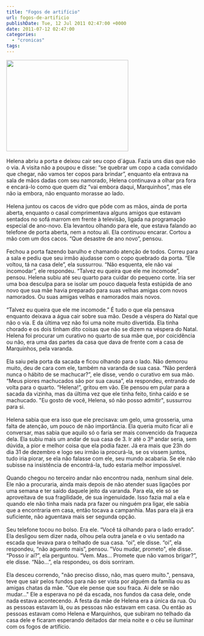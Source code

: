 ```yaml
---
title: "Fogos de artifício"
url: fogos-de-artificio
publishDate: Tue, 12 Jul 2011 02:47:00 +0000
date: 2011-07-12 02:47:00
categories: 
  - "cronicas"
tags: 
---
```

<div><a href="http://2.bp.blogspot.com/_SBtpmXB4C0o/TSUkD0n7vTI/AAAAAAAAABs/8fiRy8JPQzc/s1600/fogos+de+artificio.jpg" imageanchor="1"><img border="0" height="240" src="http://2.bp.blogspot.com/_SBtpmXB4C0o/TSUkD0n7vTI/AAAAAAAAABs/8fiRy8JPQzc/s320/fogos+de+artificio.jpg" width="320"></a></div><div><br></div><div><span> </span>Helena abriu a porta e deixou cair seu copo d´água. Fazia uns dias que não o via. A visita não a poupou e disse: “se quebrar um copo a cada convidado que chegar, não vamos ter copos para brindar”, enquanto ela entrava na sala de mãos dadas com seu namorado, Helena continuava a olhar pra fora e encará-lo como que quem diz “vai embora daqui, Marquinhos”, mas ele não ia embora, não enquanto morasse ao lado.</div><div><br></div><div><span> </span>Helena juntou os cacos de vidro que pôde com as mãos, ainda de porta aberta, enquanto o casal comprimentava alguns amigos que estavam sentados no sofá marrom em frente à televisão, ligada na programação especial de ano-novo. Ela levantou olhando para ele, que estava falando ao telefone de porta aberta, nem a notou ali. Ela continuou encarar. Cortou a mão com um dos cacos. “Que desastre de ano novo”, pensou.</div><div><br></div><div><span> </span>Fechou a porta fazendo barulho e chamando atenção de todos. Correu para a sala e pediu que seu irmão ajudasse com o copo quebrado da porta. “Ele voltou, tá na casa dele”, ela sussurrou. “Não esquenta, ele não vai incomodar”, ele respondeu. “Talvez eu queira que ele me incomode”, pensou. Helena subiu até seu quarto para cuidar do pequeno corte. Iria ser uma boa desculpa para se isolar um pouco daquela festa estúpida de ano novo que sua mãe havia preparado para suas velhas amigas com novos namorados. Ou suas amigas velhas e namorados mais novos.</div><div><br></div><div><span> </span>“Talvez eu queira que ele me incomode.” É tudo o que ela pensava enquanto deixava a água cair sobre sua mão. Desde a véspera do Natal que não o via. E da última vez não foi uma noite muito divertida. Ela tinha chorado e os dois tinham dito coisas que não se dizem na véspera do Natal. Helena foi procurar um curativo no quarto de sua mãe que, por coicidência ou não, era uma das partes da casa que dava de frente com a casa de Marquinhos, pela varanda.</div><div><br></div><div><span> </span>Ela saiu pela porta da sacada e ficou olhando para o lado. Não demorou muito, deu de cara com ele, também na varanda de sua casa. “Não perderá nunca o hábito de se machucar?”, ele disse, vendo o curativo em sua mão. “Meus piores machucados são por sua causa”, ela respondeu, entrando de volta para o quarto. “Helena!”, gritou em vão. Ele pensou em pular para a sacada da vizinha, mas da última vez que ele tinha feito, tinha caído e se machucado. "Eu gosto de você, Helena, só não posso admitir", sussurrou para si.</div><div><br></div><div><span> </span>Helena sabia que era isso que ele precisava: um gelo, uma grosseria, uma falta de atenção, um pouco de não importância. Ela queria muito ficar ali e conversar, mas sabia que aquilo só o faria ser mais convencido da fraqueza dela. Ela subiu mais um andar de sua casa de 3. Ir até o 3º andar seria, sem dúvida, a pior e melhor coisa que ela podia fazer. Já era mais que 23h do dia 31 de dezembro e logo seu irmão ia procurá-la, se os vissem juntos, tudo iria piorar, se ela não falasse com ele, seu mundo acabaria. Se ele não subisse na insistência de encontrá-la, tudo estaria melhor impossível. </div><div><br></div><div><span> </span>Quando chegou no terceiro andar não encontrou nada, nenhum sinal dele. Ele não a procuraria, ainda mais depois de não atender suas ligações por uma semana e ter saído daquele jeito da varanda. Para ela, ele só se aproveitava de sua fragilidade, de sua ingenuidade. Isso fazia mal a ela e quando ele não tinha mais nada pra fazer ou ninguém pra ligar, ele sabia que a encontraria em casa, então tocava a campanhia. Mas para ela já era suficiente, não aguentava mais ser segunda opção.<br><br></div><div>Seu telefone tocou no bolso. Era ele. “Você tá olhando para o lado errado”. Ela desligou sem dizer nada, olhou pela outra janela e o viu sentado na escada que levava para o telhado de sua casa. “oi”, ele disse. “oi”, ela respondeu, “não aguento mais”, pensou. "Vou mudar, prometo", ele disse. “Posso ir aí?”, ela perguntou. “Vem. Mas... Promete que não vamos brigar?”, ele disse. “Não...”, ela respondeu, os dois sorriram. </div><div><br></div><div><span> </span>Ela desceu correndo, "não preciso disso, não, mas quero muito.", pensava, teve que sair pelos fundos para não ser vista por alguém da família ou as amigas chatas da mãe. "Que ele pense que sou fraca. Ai dele se não mudar..." Ele a esperava no pé da escada, nos fundos da casa dele, onde nada estava acontecendo. A festa da mãe de Helena era a única da rua. Ou as pessoas estavam lá, ou as pessoas não estavam em casa. Ou então as pessoas estavam como Helena e Marquinhos, que subiram no telhado da casa dele e ficaram esperando deitados dar meia noite e o céu se iluminar com os fogos de artifício.</div><div><br></div>
